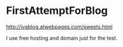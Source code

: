 # FirstAttemptForBlog

http://ivablog.atwebpages.com/sweets.html

I use free hosting and domain just for the test.
